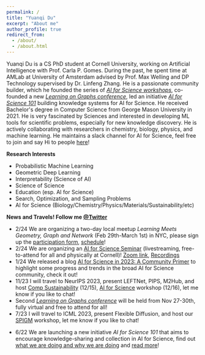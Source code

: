 ```yaml
---
permalink: /
title: "Yuanqi Du"
excerpt: "About me"
author_profile: true
redirect_from: 
  - /about/
  - /about.html
---
```


Yuanqi Du is a CS PhD student at Cornell University, working on Artificial Intelligence with Prof. Carla P. Gomes. During the past, he spent time at AMLab at University of Amsterdam advised by Prof. Max Welling and DP Technology supervised by Dr. Linfeng Zhang. He is a passionate community builder, which he founded the series of [*AI for Science workshops*](https://ai4sciencecommunity.github.io/), co-founded a new [*Learning on Graphs conference*](https://logconference.github.io/), led an initiative [*AI for Science 101*](https://ai4science101.github.io/) building knowledge systems for AI for Science. He received Bachelor's degree in Computer Science from George Mason University in 2021. He is very fascinated by Sciences and interested in developing ML tools for scientific problems, especially for new knowledge discovery. He is actively collaborating with researchers in chemistry, biology, physics, and machine learning. He maintains a slack channel for AI for Science, feel free to join and say Hi to people [here](https://join.slack.com/t/aiforscience/shared_invite/zt-1bdof1jmf-YtIjkUVA5DquXguEiOXGPQ)!

**Research Interests**
  * Probabilistic Machine Learning
  * Geometric Deep Learning
  * Interpretability (Science of AI)
  * Science of Science
  * Education (esp. AI for Science)
  * Search, Optimization, and Sampling Problems
  * AI for Science (Biology/Chemistry/Physics/Materials/Sustainability/etc)
  
**News and Travels! Follow me [@Twitter](https://twitter.com/YuanqiD)**
* 2/24 We are organizing a two-day local meetup *Learning Meets Geometry, Graph and Network* (Feb 29th-March 1st) in NYC, please sign up the [participation form](https://forms.gle/pbLgGjmtej4nPALX8), [schedule](https://logmeetupnyc.github.io/)!
* 2/24 We are organizing an [AI for Science Seminar](https://science.ai.cornell.edu/events/ai-for-science-seminar-series-spring-2024/) (livestreaming, free-to-attend for all and physically at Cornell)! [Zoom link](https://t.co/6sMdN7NuCm), [Recordings](https://www.youtube.com/@cuaisci)
* 1/24 We released a blog [AI for Science in 2023: A Community Primer](https://medium.com/@AI_for_Science/ai-for-science-in-2023-a-community-primer-d2c2db37e9a7) to highlight some progress and trends in the broad AI for Science community, check it out!
* 11/23 I will travel to NeurIPS 2023, present LEFTNet, PIPS, M2Hub, and host [Comp Sustainability](https://www.compsust.net/compsust-2023/) (12/15), [AI for Science]((https://ai4sciencecommunity.github.io/neurips23.html)) workshop (12/16), let me know if you like to chat!
* Second [*Learning on Graphs conference*](https://logconference.github.io/) will be held from Nov 27-30th, fully virtual and free to attend for all!
* 7/23 I will travel to ICML 2023, present Flexible Diffusion, and host our [SPIGM](https://spigmworkshop.github.io/) workshop, let me know if you like to chat!
<!-- * 7/23 We are going to host the [AI for Science: From Thoery to Practice](https://ai4sciencecommunity.github.io/neurips23.html) workshop again and a new [Computational Sustainability](https://www.compsust.net/compsust-2023/) workshop at NeurIPS 2023, stay tuned for more details! -->
<!-- * 4/23 Following the recent progress of probabilistic inference and generative modeling at Hawaii this summer [@SPIGM ICML 2023](https://spigmworkshop.github.io/)! -->
<!-- * 7/22 [AI for Science: Progress and Promises](https://ai4sciencecommunity.github.io/) will be held again **in-person** with NeurIPS 2022! Looking forward to your excellent submissions!  -->
* 6/22 We are launching a new initiative *AI for Science 101* that aims to encourage knowledge-sharing and collection in AI for Science, find out [what we are doing and why we are doing](https://t.co/VAL6kuSqyY) and [read more](https://ai4science101.deepmodeling.com/en/latest/index.html)!  
<!-- * 3/22 The sceond [*AI for Science* workshop](http://www.ai4science.net/icml22/) will be hosted together with ICML 2022 (hybrid), stay tuned for more information! -->
<!-- * 3/22 We have recenlty been working on a new initiative, [*Learning on Graphs conference*](https://logconference.github.io/) along with a stellar list of advisory board members where we aim to advance graph machine learning as a community and emphasize on the review quality! Any thoughts are welcome! -->

